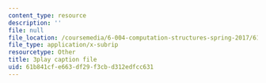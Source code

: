 ```yaml
---
content_type: resource
description: ''
file: null
file_location: /coursemedia/6-004-computation-structures-spring-2017/61b841cfe663df29f3cbd312edfcc631_S1PUUyVdC9M.srt
file_type: application/x-subrip
resourcetype: Other
title: 3play caption file
uid: 61b841cf-e663-df29-f3cb-d312edfcc631
---
```

